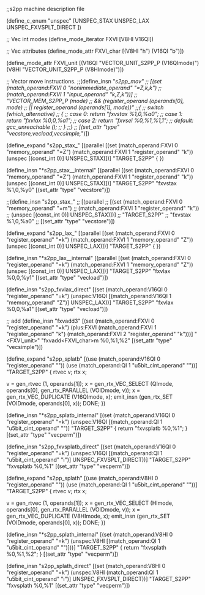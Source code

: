 ;;s2pp machine description file

(define_c_enum "unspec"
  [UNSPEC_STAX
   UNSPEC_LAX
   UNSPEC_FXVSPLT_DIRECT
])  

;; Vec int modes
(define_mode_iterator FXVI [V8HI V16QI])

;; Vec attributes
(define_mode_attr FXVI_char [(V8HI "h") (V16QI "b")])

(define_mode_attr FXVI_unit [(V16QI "VECTOR_UNIT_S2PP_P (V16QImode)")
			   (V8HI "VECTOR_UNIT_S2PP_P (V8HImode)")])

;; Vector move instructions.
;;(define_insn "*s2pp_mov<mode>"
 ;; [(set (match_operand:FXVI 0 "nonimmediate_operand" "=Z,k,k")
	;;(match_operand:FXVI 1 "input_operand" "k,Z,k"))]
 ;; "VECTOR_MEM_S2PP_P (<MODE>mode)
 ;;  && (register_operand (operands[0], <MODE>mode) 
 ;;      || register_operand (operands[1], <MODE>mode))"
;;{
 ;; switch (which_alternative)
 ;;   {
 ;;   case 0: return "fxvstax %1,0,%a0";
 ;;   case 1: return "fxvlax %0,0,%a1";
 ;;   case 2: return "fxvsel %0,%1,%1,1";
 ;;   default: gcc_unreachable ();
 ;;   }
;;}
 ;; [(set_attr "type" "vecstore,vecload,vecsimple,*")])


(define_expand "s2pp_stax_<mode>"
  [(parallel
    [(set (match_operand:FXVI 0 "memory_operand" "=Z")
	  (match_operand:FXVI 1 "register_operand" "k"))
     (unspec [(const_int 0)] UNSPEC_STAX)])]
  "TARGET_S2PP"
{
})

(define_insn "*s2pp_stax_<mode>_internal"
  [(parallel
    [(set (match_operand:FXVI 0 "memory_operand" "=Z")
	  (match_operand:FXVI 1 "register_operand" "k"))
     (unspec [(const_int 0)] UNSPEC_STAX)])]
  "TARGET_S2PP"
  "fxvstax %1,0,%y0"
  [(set_attr "type" "vecstore")])

;;(define_insn "s2pp_stax_<mode>"
;;  [(parallel
;;    [(set (match_operand:FXVI 0 "memory_operand" "=m")
;;	  (match_operand:FXVI 1 "register_operand" "k"))
;;     (unspec [(const_int 0)] UNSPEC_STAX)])]
;;  "TARGET_S2PP"
;;  "fxvstax %1,0,%a0"
;;  [(set_attr "type" "vecstore")])

(define_expand "s2pp_lax_<mode>"
  [(parallel
    [(set (match_operand:FXVI 0 "register_operand" "=k")
	  (match_operand:FXVI 1 "memory_operand" "Z"))
     (unspec [(const_int 0)] UNSPEC_LAX)])]
  "TARGET_S2PP"
{
})

(define_insn "*s2pp_lax_<mode>_internal"
  [(parallel
    [(set (match_operand:FXVI 0 "register_operand" "=k")
	  (match_operand:FXVI 1 "memory_operand" "Z"))
     (unspec [(const_int 0)] UNSPEC_LAX)])]
  "TARGET_S2PP"
  "fxvlax %0,0,%y1"
  [(set_attr "type" "vecload")])



(define_insn "s2pp_fxvlax_direct"
  [(set (match_operand:V16QI 0 "register_operand" "=k")
	(unspec:V16QI [(match_operand:V16QI 1 "memory_operand" "Z")]
                      UNSPEC_LAX))]
  "TARGET_S2PP"
  "fxvlax %0,0,%a1"
  [(set_attr "type" "vecload")])

;; add
(define_insn "fxvadd<mode>3"
  [(set (match_operand:FXVI 0 "register_operand" "=k")
        (plus:FXVI (match_operand:FXVI 1 "register_operand" "k")
		  (match_operand:FXVI 2 "register_operand" "k")))]
  "<FXVI_unit>"
  "fxvadd<FXVI_char>m %0,%1,%2"
  [(set_attr "type" "vecsimple")])


(define_expand "s2pp_splatb"
  [(use (match_operand:V16QI 0 "register_operand" ""))
   (use (match_operand:QI 1 "u5bit_cint_operand" ""))]
  "TARGET_S2PP"
{
  rtvec v;
  rtx x;

  v = gen_rtvec (1, operands[1]);
  x = gen_rtx_VEC_SELECT (QImode, operands[0], gen_rtx_PARALLEL (VOIDmode, v));
  x = gen_rtx_VEC_DUPLICATE (V16QImode, x);
  emit_insn (gen_rtx_SET (VOIDmode, operands[0], x));
  DONE;
})

(define_insn "*s2pp_splatb_internal"
  [(set (match_operand:V16QI 0 "register_operand" "=k")
        (unspec:V16QI [(match_operand:QI 1 "u5bit_cint_operand" "")]
  "TARGET_S2PP"
{
  return "fxvsplatb %0,%1";
}
  [(set_attr "type" "vecperm")])

(define_insn "s2pp_fxvsplatb_direct"
  [(set (match_operand:V16QI 0 "register_operand" "=k")
        (unspec:V16QI [(match_operand:QI 1 "u5bit_cint_operand" "i")]
                      UNSPEC_FXVSPLT_DIRECT))]
  "TARGET_S2PP"
  "fxvsplatb %0,%1"
  [(set_attr "type" "vecperm")])

(define_expand "s2pp_splath"
  [(use (match_operand:V8HI 0 "register_operand" ""))
   (use (match_operand:QI 1 "u5bit_cint_operand" ""))]
  "TARGET_S2PP"
{
  rtvec v;
  rtx x;

  v = gen_rtvec (1, operands[1]);
  x = gen_rtx_VEC_SELECT (HImode, operands[0], gen_rtx_PARALLEL (VOIDmode, v));
  x = gen_rtx_VEC_DUPLICATE (V8HImode, x);
  emit_insn (gen_rtx_SET (VOIDmode, operands[0], x));
  DONE;
})

(define_insn "*s2pp_splath_internal"
  [(set (match_operand:V8HI 0 "register_operand" "=k")
	 (unspec:V8HI [(match_operand:QI 1 "u5bit_cint_operand" "")]))]
  "TARGET_S2PP"
{
  return "fxvsplath %0,%1,%2";
}
  [(set_attr "type" "vecperm")])

(define_insn "s2pp_splath_direct"
  [(set (match_operand:V8HI 0 "register_operand" "=k")
        (unspec:V8HI (match_operand:QI 1 "u5bit_cint_operand" "i")]
                     UNSPEC_FXVSPLT_DIRECT))]
  "TARGET_S2PP"
  "fxvsplath %0,%1"
  [(set_attr "type" "vecperm")])

